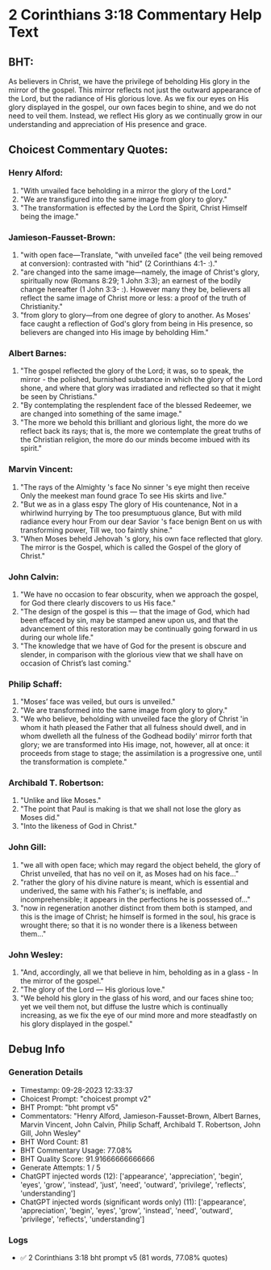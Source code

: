 # 2 Corinthians 3:18 Commentary Help Text

## BHT:
As believers in Christ, we have the privilege of beholding His glory in the mirror of the gospel. This mirror reflects not just the outward appearance of the Lord, but the radiance of His glorious love. As we fix our eyes on His glory displayed in the gospel, our own faces begin to shine, and we do not need to veil them. Instead, we reflect His glory as we continually grow in our understanding and appreciation of His presence and grace.

## Choicest Commentary Quotes:
### Henry Alford:
1. "With unvailed face beholding in a mirror the glory of the Lord."
2. "We are transfigured into the same image from glory to glory."
3. "The transformation is effected by the Lord the Spirit, Christ Himself being the image."

### Jamieson-Fausset-Brown:
1. "with open face—Translate,
	"with unveiled face" (the veil being removed
	at conversion): contrasted with "hid" (2 Corinthians 4:1- :)."
2. "are changed into the same
	image—namely, the image of Christ's glory, spiritually now
	(Romans 8:29; 1 John 3:3);
	an earnest of the bodily change hereafter (1 John 3:3- :). However many they be, believers all reflect the same
	image of Christ more or less: a proof of the truth of Christianity."
3. "from glory to glory—from
	one degree of glory to another. As Moses' face caught a reflection of
	God's glory from being in His presence, so believers are changed into
	His image by beholding Him."

### Albert Barnes:
1. "The gospel reflected the glory of the Lord; it was, so to speak, the mirror - the polished, burnished substance in which the glory of the Lord shone, and where that glory was irradiated and reflected so that it might be seen by Christians."
2. "By contemplating the resplendent face of the blessed Redeemer, we are changed into something of the same image."
3. "The more we behold this brilliant and glorious light, the more do we reflect back its rays; that is, the more we contemplate the great truths of the Christian religion, the more do our minds become imbued with its spirit."

### Marvin Vincent:
1. "The rays of the Almighty 's face No sinner 's eye might then receive Only the meekest man found grace To see His skirts and live." 
2. "But we as in a glass espy The glory of His countenance, Not in a whirlwind hurrying by The too presumptuous glance, But with mild radiance every hour From our dear Savior 's face benign Bent on us with transforming power, Till we, too faintly shine."
3. "When Moses beheld Jehovah 's glory, his own face reflected that glory. The mirror is the Gospel, which is called the Gospel of the glory of Christ."

### John Calvin:
1. "We have no occasion to fear obscurity, when we approach the gospel, for God there clearly discovers to us His face."
2. "The design of the gospel is this — that the image of God, which had been effaced by sin, may be stamped anew upon us, and that the advancement of this restoration may be continually going forward in us during our whole life."
3. "The knowledge that we have of God for the present is obscure and slender, in comparison with the glorious view that we shall have on occasion of Christ’s last coming."

### Philip Schaff:
1. "Moses’ face was veiled, but ours is unveiled."
2. "We are transformed into the same image from glory to glory."
3. "We who believe, beholding with unveiled face the glory of Christ 'in whom it hath pleased the Father that all fulness should dwell, and in whom dwelleth all the fulness of the Godhead bodily' mirror forth that glory; we are transformed into His image, not, however, all at once: it proceeds from stage to stage; the assimilation is a progressive one, until the transformation is complete."

### Archibald T. Robertson:
1. "Unlike and like Moses."
2. "The point that Paul is making is that we shall not lose the glory as Moses did."
3. "Into the likeness of God in Christ."

### John Gill:
1. "we all with open face; which may regard the object beheld, the glory of Christ unveiled, that has no veil on it, as Moses had on his face..."
2. "rather the glory of his divine nature is meant, which is essential and underived, the same with his Father's; is ineffable, and incomprehensible; it appears in the perfections he is possessed of..."
3. "now in regeneration another distinct from them both is stamped, and this is the image of Christ; he himself is formed in the soul, his grace is wrought there; so that it is no wonder there is a likeness between them..."

### John Wesley:
1. "And, accordingly, all we that believe in him, beholding as in a glass - In the mirror of the gospel." 
2. "The glory of the Lord — His glorious love." 
3. "We behold his glory in the glass of his word, and our faces shine too; yet we veil them not, but diffuse the lustre which is continually increasing, as we fix the eye of our mind more and more steadfastly on his glory displayed in the gospel."


## Debug Info
### Generation Details
- Timestamp: 09-28-2023 12:33:37
- Choicest Prompt: "choicest prompt v2"
- BHT Prompt: "bht prompt v5"
- Commentators: "Henry Alford, Jamieson-Fausset-Brown, Albert Barnes, Marvin Vincent, John Calvin, Philip Schaff, Archibald T. Robertson, John Gill, John Wesley"
- BHT Word Count: 81
- BHT Commentary Usage: 77.08%
- BHT Quality Score: 91.91666666666666
- Generate Attempts: 1 / 5
- ChatGPT injected words (12):
	['appearance', 'appreciation', 'begin', 'eyes', 'grow', 'instead', 'just', 'need', 'outward', 'privilege', 'reflects', 'understanding']
- ChatGPT injected words (significant words only) (11):
	['appearance', 'appreciation', 'begin', 'eyes', 'grow', 'instead', 'need', 'outward', 'privilege', 'reflects', 'understanding']

### Logs
- ✅ 2 Corinthians 3:18 bht prompt v5 (81 words, 77.08% quotes)
